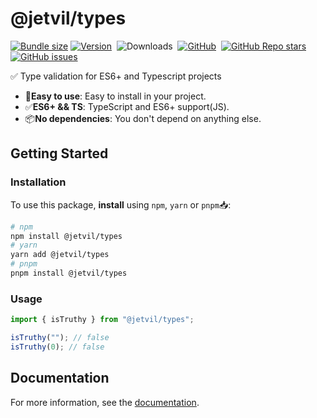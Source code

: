 # @jetvil/types

[![Bundle size](https://img.shields.io/bundlephobia/min/@jetvil/types/latest?label=Bundle%20Size&style=for-the-badge)](https://bundlephobia.com/package/@jetvil/types@latest)
[![Version](https://img.shields.io/npm/v/@jetvil/types?style=for-the-badge&color=cb3837&logo=npm)](https://www.npmjs.com/package/@jetvil/types)&nbsp;
![Downloads](https://img.shields.io/npm/dt/@jetvil/types?style=for-the-badge)&nbsp;
[![GitHub](https://img.shields.io/github/license/jetvil/types?style=for-the-badge)](https://github.com/jetvil/types/blob/main/LICENSE)&nbsp;
[![GitHub Repo stars](https://img.shields.io/github/stars/jetvil/types?color=E9E9E9&logo=Github&style=for-the-badge)](https://www.github.com/jetvil/types)&nbsp;
[![GitHub issues](https://img.shields.io/github/issues-raw/jetvil/types?label=issues&style=for-the-badge)](https://github.com/jetvil/types/issues)&nbsp;

✅ Type validation for ES6+ and Typescript projects

- 🚀**Easy to use**: Easy to install in your project.
- ✅**ES6+ && TS**: TypeScript and ES6+ support(JS).
- 📦**No dependencies**: You don't depend on anything else.

## Getting Started

### Installation

To use this package, **install** using `npm`, `yarn` or `pnpm`📥:

```bash
# npm
npm install @jetvil/types
# yarn
yarn add @jetvil/types
# pnpm
pnpm install @jetvil/types
```

### Usage

```js
import { isTruthy } from "@jetvil/types";

isTruthy(""); // false
isTruthy(0); // false
```

## Documentation

For more information, see the [documentation](https://github.com/jetvil/types#readme).
